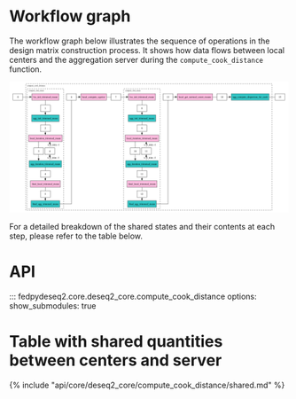 # Workflow graph

The workflow graph below illustrates the sequence of operations in the design matrix construction process. It shows how data flows between local centers and the aggregation server during the `compute_cook_distance` function.

![Workflow Graph](workflow_graph.png)

For a detailed breakdown of the shared states and their contents at each step, please refer to the table below.

# API

::: fedpydeseq2.core.deseq2_core.compute_cook_distance
    options:
        show_submodules: true


# Table with shared quantities between centers and server

{% include "api/core/deseq2_core/compute_cook_distance/shared.md" %}
